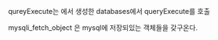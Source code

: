 qureyExecute는 에서 생성한 databases에서 queryExecute를 호출

mysqli_fetch_object 은 mysql에 저장되있는 객체들을 갖구온다.



